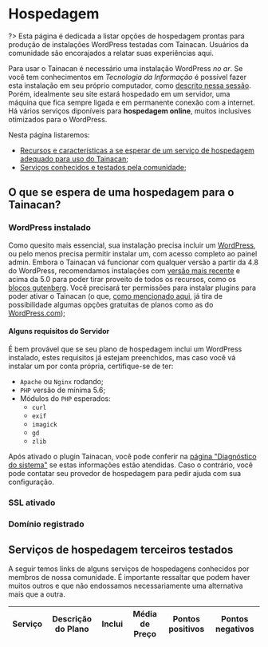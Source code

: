 # Hospedagem

?> Esta página é dedicada a listar opções de hospedagem prontas para produção de instalações WordPress testadas com Tainacan. Usuários da comunidade são encorajados a relatar suas experiências aqui.

Para usar o Tainacan é necessário uma instalação WordPress *no ar*. Se você tem conhecimentos em *Tecnologia da Informação* é possível fazer esta instalação em seu próprio computador, como [descrito nessa sessão](pt-br/xampp). Porém, idealmente seu site estará hospedado em um servidor, uma máquina que fica sempre ligada e em permanente conexão com a internet. Há vários serviços diponíveis para **hospedagem online**, muitos inclusives otimizados para o WordPress.

Nesta página listaremos:
* [Recursos e características a se esperar de um serviço de hospedagem adequado para uso do Tainacan](#o-que-se-espera-de-uma-hospedagem-para-o-tainacan);
* [Serviços conhecidos e testados pela comunidade](#serviços-de-hospedagem-terceiros-testados);

## O que se espera de uma hospedagem para o Tainacan?

### WordPress instalado

Como quesito mais essencial, sua instalação precisa incluir um [WordPress](https://br.wordpress.org/ 'ignore'), ou pelo menos precisa permitir instalar um, com acesso completo ao painel admin. Embora o Tainacan vá funcionar com qualquer versão a partir da 4.8 do WordPress, recomendamos instalações com [versão mais recente](https://br.wordpress.org/download/releases/ 'ignore') e acima da 5.0 para poder tirar proveito de todos os recursos, como os [blocos gutenberg](/pt-br/gutenberg-blocks.md). Você precisará ter permissões para instalar plugins para poder ativar o Tainacan (o que, [como mencionado aqui](/pt-br/faq.md#qual-a-diferença-entre-wpcom-e-wporg), já tira de possibilidade algumas opções gratuitas de planos como as do [WordPress.com](https://br.wordpress.com/ 'ignore'));

#### Alguns requisitos do Servidor

É bem provável que se seu plano de hospedagem inclui um WordPress instalado, estes requisitos já estejam preenchidos, mas caso você vá instalar um por conta própria, certifique-se de ter:

* `Apache` ou `Nginx` rodando;
* `PHP` versão de mínima 5.6;
* Módulos do `PHP` esperados:
  * `curl`
  * `exif`
  * `imagick`
  * `gd`
  * `zlib`

Após ativado o plugin Tainacan, você pode conferir na [página "Diagnóstico do sistema"](/pt-br/optimization#diagnóstico-do-sistema) se estas informações estão atendidas. Caso o contrário, você pode contatar seu provedor de hospedagem para pedir ajuda com sua configuração.

### SSL ativado

### Domínio registrado

## Serviços de hospedagem terceiros testados

A seguir temos links de alguns serviços de hospedagens conhecidos por membros de nossa comunidade. É importante ressaltar que podem haver muitos outros e que não endossamos necessariamente uma alternativa mais que a outra.

| Serviço | Descrição do Plano | Inclui | Média de Preço | Pontos positivos | Pontos negativos |
|---------|--------------------|--------|----------------|------------------|------------------|
